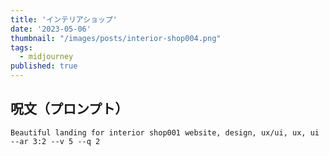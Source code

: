 ```yaml
---
title: 'インテリアショップ'
date: '2023-05-06'
thumbnail: "/images/posts/interior-shop004.png"
tags:
  - midjourney
published: true
---
```


## 呪文（プロンプト）
```
Beautiful landing for interior shop001 website, design, ux/ui, ux, ui --ar 3:2 --v 5 --q 2
```